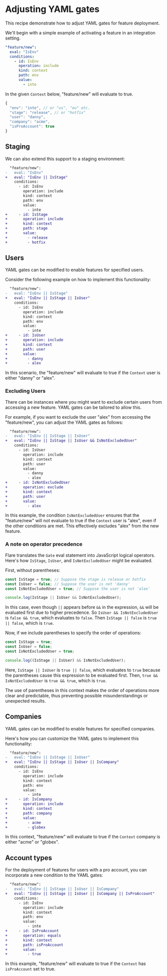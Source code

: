 # Adjusting YAML gates

This recipe demonstrate how to adjust YAML gates for feature deployment.

We'll begin with a simple example of activating a feature in an integration setting.

```yaml
"feature/new":
  eval: "IsEnv"
  conditions:
    - id: IsEnv
      operation: include
      kind: context
      path: env
      value:
        - inte
```

In the given `Context` below, "feature/new" will evaluate to true.

```js
{
  "env": "inte", // or "us", "eu" etc.
  "stage": "release", // or "hotfix"
  "user": "danny",
  "company": "acme",
  "isProAccount": true
}
```

## Staging

We can also extend this support to a staging environment:

```diff
  "feature/new":
-   eval: "IsEnv"
+   eval: "IsEnv || IsStage"
    conditions:
      - id: IsEnv
        operation: include
        kind: context
        path: env
        value:
          - inte
+     - id: IsStage
+       operation: include
+       kind: context
+       path: stage
+       value:
+         - release
+         - hotfix
```

## Users

YAML gates can be modified to enable features for specified users.

Consider the following example on how to implement this functionality:

```diff
  "feature/new":
-   eval: "IsEnv || IsStage"
+   eval: "IsEnv || IsStage || IsUser"
    conditions:
      - id: IsEnv
        operation: include
        kind: context
        path: env
        value:
          - inte
+     - id: IsUser
+       operation: include
+       kind: context
+       path: user
+       value:
+         - danny
+         - alex
```

In this scenario, the "feature/new" will evaluate to true if the `Context` user is either "danny" or "alex".

### Excluding Users

There can be instances where you might want to exclude certain users from accessing a new feature. YAML gates can be tailored to allow this.

For example, if you want to exclude the user "alex" from accessing the "feature/new", you can adjust the YAML gates as follows:

```diff
  "feature/new":
-   eval: "IsEnv || IsStage || IsUser"
+   eval: "IsEnv || IsStage || IsUser && IsNotExcludedUser"
    conditions:
      - id: IsUser
        operation: include
        kind: context
        path: user
        value:
          - danny
          - alex
+     - id: IsNotExcludedUser
+       operation: exclude
+       kind: context
+       path: user
+       value:
+         - alex
```

In this example, the condition `IsNotExcludedUser` ensures that the "feature/new" will not evaluate to true if the `Context` user is "alex", even if the other conditions are met. This effectively excludes "alex" from the new feature.

### A note on operator precedence

Flare translates the `Gate` eval statement into JavaScript logical operators. Here's how `IsStage`, `IsUser`, and `IsNotExcludedUser` might be evaluated.

First, without parentheses:

```javascript
const IsStage = true; // Suppose the stage is release or hotfix
const IsUser = false; // Suppose the user is not 'danny'
const IsNotExcludedUser = true; // Suppose the user is not 'alex'

console.log(IsStage || IsUser && IsNotExcludedUser);
```

In this case, even though `||` appears before `&&` in the expression, `&&` will be evaluated first due to higher precedence. So `IsUser && IsNotExcludedUser` is `false && true`, which evaluates to `false`. Then `IsStage || false` is `true || false`, which is `true`. 

Now, if we include parentheses to specify the order of operations:

```javascript
const IsStage = true; 
const IsUser = false;
const IsNotExcludedUser = true; 

console.log((IsStage || IsUser) && IsNotExcludedUser);
```

Here, `IsStage || IsUser` is `true || false`, which evaluates to `true` because the parentheses cause this expression to be evaluated first. Then, `true && IsNotExcludedUser` is `true && true`, which is `true`.

The use of parentheses in this context makes the order of operations more clear and predictable, thus preventing possible misunderstandings or unexpected results.

## Companies

YAML gates can be modified to enable features for specified companies.

Here's how you can customize the YAML gates to implement this functionality:

```diff
  "feature/new":
-   eval: "IsEnv || IsStage || IsUser"
+   eval: "IsEnv || IsStage || IsUser || IsCompany"
    conditions:
      - id: IsEnv
        operation: include
        kind: context
        path: env
        value:
          - inte
+     - id: IsCompany
+       operation: include
+       kind: context
+       path: company
+       value:
+         - acme
+         - globex
```

In this context, "feature/new" will evaluate to true if the `Context` company is either "acme" or "globex".

## Account types

For the deployment of features for users with a pro account, you can incorporate a new condition to the YAML gates:

```diff
  "feature/new":
-   eval: "IsEnv || IsStage || IsUser || IsCompany"
+   eval: "IsEnv || IsStage || IsUser || IsCompany || IsProAccount"
    conditions:
      - id: IsEnv
        operation: include
        kind: context
        path: env
        value:
          - inte
+     - id: IsProAccount
+       operation: equals
+       kind: context
+       path: isProAccount
+       value:
+         - true
```

In this example, "feature/new" will evaluate to true if the `Context` has `isProAccount` set to true.
